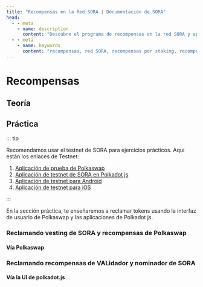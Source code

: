 ```yaml
---
title: "Recompensas en la Red SORA | Documentación de SORA"
head:
  - - meta
    - name: description
      content: "Descubre el programa de recompensas en la red SORA y aprende cómo puedes ganar recompensas participando en varias actividades dentro del ecosistema SORA. Explora los diferentes tipos de recompensas, incluyendo recompensas por staking, recompensas de liquidez y recompensas por referidos, y maximiza tus ganancias en la red SORA."
  - - meta
    - name: keywords
      content: "recompensas, red SORA, recompensas por staking, recompensas de liquidez, recompensas por referidos, ganancias"
---
```


<!-- TODO:
- verificar la alineación de la imagen
-->

# Recompensas

## Teoría

<!-- @include: snippet-rewards-theory.md -->

## Práctica

::: tip

Recomendamos usar el testnet de SORA para ejercicios prácticos. Aquí están los enlaces de Testnet:

1. [Aplicación de prueba de Polkaswap](https://test.polkaswap.io/)
2. [Aplicación de testnet de SORA en Polkadot js](https://polkadot.js.org/apps/?rpc=wss%3A%2F%2Fws.stage.sora2.soramitsu.co.jp#/explorer)
3. [Aplicación de testnet para Android](https://play.google.com/store/apps/details?id=jp.co.soramitsu.sora.communitytesting&hl=es&gl=US)
4. [Aplicación de testnet para iOS](https://testflight.apple.com/join/670hF438)

:::

En la sección práctica, te enseñaremos a reclamar tokens usando la interfaz de usuario de Polkaswap y las aplicaciones de Polkadot js.

### Reclamando vesting de SORA y recompensas de Polkaswap

#### Vía Polkaswap

<!-- @include: snippet-rewards-polkaswap.md -->

### Reclamando recompensas de VALidador y nominador de SORA

#### Vía la UI de polkadot.js

<!-- @include: snippet-rewards-validator-rewards-polkadjs.md -->
